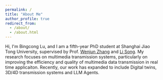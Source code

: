 ```yaml
---
permalink: /
title: "About Me"
author_profile: true
redirect_from: 
  - /about/
  - /about.html
---
```

Hi, I'm Bingcong Lu, and I am a fifth-year PhD student at Shanghai Jiao Tong University, supervised by Prof. [Wenjun Zhang](https://ee.sjtu.edu.cn/FacultyDetail.aspx?id=14&infoid=66&flag=66) and [Li Song](https://ee.sjtu.edu.cn/FacultyDetail.aspx?id=22&infoid=66&flag=66). My research focuses on multimedia transmission systems, particularly on improving the efficiency and quality of multimedia data transmission in real time applicaiton. Recently, our work has expanded to include Digital twins, 3D/4D transmission systems and LLM Agents. 


